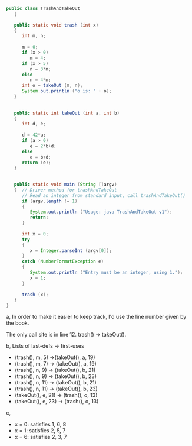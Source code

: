 
```java
public class TrashAndTakeOut
   {
   
   public static void trash (int x)    
   {                         
      int m, n;                 
   
      m = 0;                    
      if (x > 0)               
         m = 4;                
      if (x > 5)              
         n = 3*m;              
      else                     
         n = 4*m;             
      int o = takeOut (m, n);
      System.out.println ("o is: " + o);  
   }
   
   
   public static int takeOut (int a, int b) 
   {
      int d, e; 
   
      d = 42*a; 
      if (a > 0) 
         e = 2*b+d; 
      else 
         e = b+d; 
      return (e); 
   } 
   
   
   public static void main (String []argv)
   {  // Driver method for trashAndTakeOut
      // Read an integer from standard input, call trashAndTakeOut()
      if (argv.length != 1)
      {
         System.out.println ("Usage: java TrashAndTakeOut v1");
         return;
      }
   
      int x = 0;
      try
      {
         x = Integer.parseInt (argv[0]);
      }
      catch (NumberFormatException e)
      {
         System.out.println ("Entry must be an integer, using 1.");
         x = 1;
      }
   
      trash (x);
   }
}
```

a,
In order to make it easier to keep track, I'd use the line number given by the book.

The only call site is in line 12. trash() -> takeOut().  

b,
Lists of last-defs -> first-uses
- (trash(), m, 5) ->(takeOut(), a, 19)  
- (trash(), m, 7) -> (takeOut(), a, 19)  
- (trash(), n, 9) -> (takeOut(), b, 21)  
- (trash(), n, 9) -> (takeOut(), b, 23)  
- (trash(), n, 11) -> (takeOut(), b, 21)  
- (trash(), n, 11) -> (takeOut(), b, 23)  
- (takeOut(), e, 21) -> (trash(), o, 13)  
- (takeOut(), e, 23) -> (trash(), o, 13)  

c,
- x = 0: satisfies 1, 6, 8  
- x = 1: satisfies 2, 5, 7  
- x = 6: satisfies 2, 3, 7  